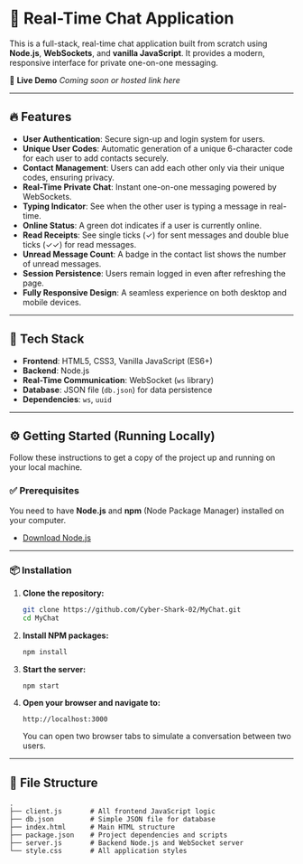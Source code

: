 
# 💬 Real-Time Chat Application

This is a full-stack, real-time chat application built from scratch using **Node.js**, **WebSockets**, and **vanilla JavaScript**. It provides a modern, responsive interface for private one-on-one messaging.

🚀 **Live Demo**
*Coming soon or hosted link here*

---

## 🔥 Features

* **User Authentication**: Secure sign-up and login system for users.
* **Unique User Codes**: Automatic generation of a unique 6-character code for each user to add contacts securely.
* **Contact Management**: Users can add each other only via their unique codes, ensuring privacy.
* **Real-Time Private Chat**: Instant one-on-one messaging powered by WebSockets.
* **Typing Indicator**: See when the other user is typing a message in real-time.
* **Online Status**: A green dot indicates if a user is currently online.
* **Read Receipts**: See single ticks (✓) for sent messages and double blue ticks (✓✓) for read messages.
* **Unread Message Count**: A badge in the contact list shows the number of unread messages.
* **Session Persistence**: Users remain logged in even after refreshing the page.
* **Fully Responsive Design**: A seamless experience on both desktop and mobile devices.

---

## 🧰 Tech Stack

* **Frontend**: HTML5, CSS3, Vanilla JavaScript (ES6+)
* **Backend**: Node.js
* **Real-Time Communication**: WebSocket (`ws` library)
* **Database**: JSON file (`db.json`) for data persistence
* **Dependencies**: `ws`, `uuid`

---

## ⚙️ Getting Started (Running Locally)

Follow these instructions to get a copy of the project up and running on your local machine.

### ✅ Prerequisites

You need to have **Node.js** and **npm** (Node Package Manager) installed on your computer.

* [Download Node.js](https://nodejs.org/)

---

### 📦 Installation

1. **Clone the repository:**

   ```bash
   git clone https://github.com/Cyber-Shark-02/MyChat.git
   cd MyChat
   ```

2. **Install NPM packages:**

   ```bash
   npm install
   ```

3. **Start the server:**

   ```bash
   npm start
   ```

4. **Open your browser and navigate to:**

   ```
   http://localhost:3000
   ```

   You can open two browser tabs to simulate a conversation between two users.

---

## 📁 File Structure

```
.
├── client.js       # All frontend JavaScript logic
├── db.json         # Simple JSON file for database
├── index.html      # Main HTML structure
├── package.json    # Project dependencies and scripts
├── server.js       # Backend Node.js and WebSocket server
└── style.css       # All application styles
```




